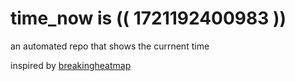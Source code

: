 # time_now is (( 1721192400983 ))

an automated repo that shows the currnent time

inspired by [breakingheatmap](https://github.com/breakingheatmap/breakingheatmap)
